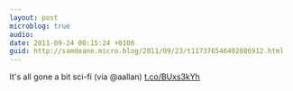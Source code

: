 ```yaml
---
layout: post
microblog: true
audio: 
date: 2011-09-24 00:15:24 +0100
guid: http://samdeane.micro.blog/2011/09/23/t117376546402086912.html
---
```

It's all gone a bit sci-fi (via @aallan) [t.co/BUxs3kYh](http://t.co/BUxs3kYh)
